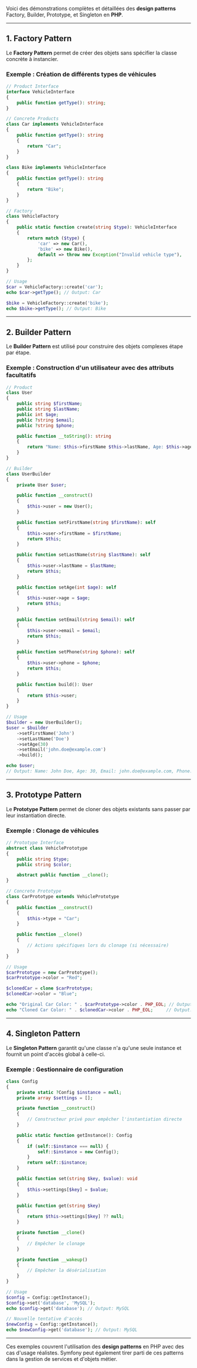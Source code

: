 Voici des démonstrations complètes et détaillées des **design patterns** Factory, Builder, Prototype, et Singleton en **PHP**.

---

## **1. Factory Pattern**
Le **Factory Pattern** permet de créer des objets sans spécifier la classe concrète à instancier.

### Exemple : Création de différents types de véhicules

```php
// Product Interface
interface VehicleInterface
{
    public function getType(): string;
}

// Concrete Products
class Car implements VehicleInterface
{
    public function getType(): string
    {
        return "Car";
    }
}

class Bike implements VehicleInterface
{
    public function getType(): string
    {
        return "Bike";
    }
}

// Factory
class VehicleFactory
{
    public static function create(string $type): VehicleInterface
    {
        return match ($type) {
            'car' => new Car(),
            'bike' => new Bike(),
            default => throw new Exception("Invalid vehicle type"),
        };
    }
}

// Usage
$car = VehicleFactory::create('car');
echo $car->getType(); // Output: Car

$bike = VehicleFactory::create('bike');
echo $bike->getType(); // Output: Bike
```

---

## **2. Builder Pattern**
Le **Builder Pattern** est utilisé pour construire des objets complexes étape par étape.

### Exemple : Construction d'un utilisateur avec des attributs facultatifs

```php
// Product
class User
{
    public string $firstName;
    public string $lastName;
    public int $age;
    public ?string $email;
    public ?string $phone;

    public function __toString(): string
    {
        return "Name: $this->firstName $this->lastName, Age: $this->age, Email: $this->email, Phone: $this->phone";
    }
}

// Builder
class UserBuilder
{
    private User $user;

    public function __construct()
    {
        $this->user = new User();
    }

    public function setFirstName(string $firstName): self
    {
        $this->user->firstName = $firstName;
        return $this;
    }

    public function setLastName(string $lastName): self
    {
        $this->user->lastName = $lastName;
        return $this;
    }

    public function setAge(int $age): self
    {
        $this->user->age = $age;
        return $this;
    }

    public function setEmail(string $email): self
    {
        $this->user->email = $email;
        return $this;
    }

    public function setPhone(string $phone): self
    {
        $this->user->phone = $phone;
        return $this;
    }

    public function build(): User
    {
        return $this->user;
    }
}

// Usage
$builder = new UserBuilder();
$user = $builder
    ->setFirstName('John')
    ->setLastName('Doe')
    ->setAge(30)
    ->setEmail('john.doe@example.com')
    ->build();

echo $user;
// Output: Name: John Doe, Age: 30, Email: john.doe@example.com, Phone:
```

---

## **3. Prototype Pattern**
Le **Prototype Pattern** permet de cloner des objets existants sans passer par leur instantiation directe.

### Exemple : Clonage de véhicules

```php
// Prototype Interface
abstract class VehiclePrototype
{
    public string $type;
    public string $color;

    abstract public function __clone();
}

// Concrete Prototype
class CarPrototype extends VehiclePrototype
{
    public function __construct()
    {
        $this->type = "Car";
    }

    public function __clone()
    {
        // Actions spécifiques lors du clonage (si nécessaire)
    }
}

// Usage
$carPrototype = new CarPrototype();
$carPrototype->color = "Red";

$clonedCar = clone $carPrototype;
$clonedCar->color = "Blue";

echo "Original Car Color: " . $carPrototype->color . PHP_EOL; // Output: Red
echo "Cloned Car Color: " . $clonedCar->color . PHP_EOL;     // Output: Blue
```

---

## **4. Singleton Pattern**
Le **Singleton Pattern** garantit qu'une classe n'a qu'une seule instance et fournit un point d'accès global à celle-ci.

### Exemple : Gestionnaire de configuration

```php
class Config
{
    private static ?Config $instance = null;
    private array $settings = [];

    private function __construct()
    {
        // Constructeur privé pour empêcher l'instantiation directe
    }

    public static function getInstance(): Config
    {
        if (self::$instance === null) {
            self::$instance = new Config();
        }
        return self::$instance;
    }

    public function set(string $key, $value): void
    {
        $this->settings[$key] = $value;
    }

    public function get(string $key)
    {
        return $this->settings[$key] ?? null;
    }

    private function __clone()
    {
        // Empêcher le clonage
    }

    private function __wakeup()
    {
        // Empêcher la désérialisation
    }
}

// Usage
$config = Config::getInstance();
$config->set('database', 'MySQL');
echo $config->get('database'); // Output: MySQL

// Nouvelle tentative d'accès
$newConfig = Config::getInstance();
echo $newConfig->get('database'); // Output: MySQL
```

---

Ces exemples couvrent l'utilisation des **design patterns** en PHP avec des cas d'usage réalistes. Symfony peut également tirer parti de ces patterns dans la gestion de services et d'objets métier.